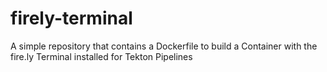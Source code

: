 # firely-terminal
A simple repository that contains a Dockerfile to build a Container with the fire.ly Terminal installed for Tekton Pipelines
